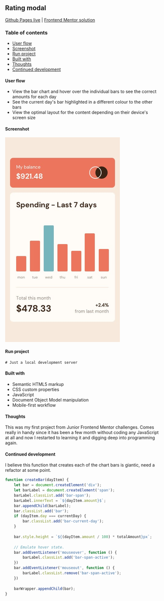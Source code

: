 ## Rating modal
[Github Pages live](https://candybuy.github.io/expenses-chart-component//) | [Frontend Mentor solution](https://www.frontendmentor.io/challenges/expenses-chart-component-e7yJBUdjwt)

### Table of contents
- [User flow](#user-flow)
- [Screenshot](#screenshot)
- [Run project](#run-project)
- [Built with](#built-with)
- [Thoughts](#thoughts)
- [Continued development](#continued-development)

#### User flow
- View the bar chart and hover over the individual bars to see the correct amounts for each day
- See the current day's bar highlighted in a different colour to the other bars
- View the optimal layout for the content depending on their device's screen size

#### Screenshot
![Mobile view](./design/mobile-design.jpg)

#### Run project
```
# Just a local development server
```

#### Built with
- Semantic HTML5 markup
- CSS custom properties
- JavaScript
- Document Object Model manipulation
- Mobile-first workflow

#### Thoughts
This was my first project from Junior Frontend Mentor challenges. Comes really in handy since it has been a few month without coding any JavaScript at all and now I restarted to learning it and digging deep into programming again. 

#### Continued development
I believe this function that creates each of the chart bars is giantic, need a refactor at some point. 

```js
function createBar(dayItem) {
    let bar = document.createElement('div');
    let barLabel = document.createElement('span');
    barLabel.classList.add('bar-span');
    barLabel.innerText = `${dayItem.amount}$`;
    bar.appendChild(barLabel);
    bar.classList.add('bar');
    if (dayItem.day === currentDay) {
        bar.classList.add('bar-current-day');
    }

    bar.style.height = `${(dayItem.amount / 100) * totalAmount}px`;

    // Emulate hover state.
    bar.addEventListener('mouseover', function () {
        barLabel.classList.add('bar-span-active');
    })
    bar.addEventListener('mouseout', function () {
        barLabel.classList.remove('bar-span-active');
    })

    barWrapper.appendChild(bar);
}
```





